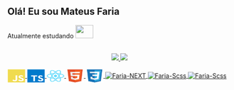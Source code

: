 ## Olá! Eu sou Mateus Faria 

  Atualmente estudando
  <img height="30" width="40" src="https://cdn.jsdelivr.net/gh/devicons/devicon/icons/nodejs/nodejs-original.svg" />  


<div  align="center">
  <br>
  <a href="https://github.com/sirfaria">
  <img height="180em" src="https://github-readme-stats.vercel.app/api?username=sirfaria&show_icons=true&theme=radical&include_all_commits=true&count_private=true"/>
  <img height="180em" src="https://github-readme-stats.vercel.app/api/top-langs/?username=sirfaria&layout=compact&langs_count=7&theme=radical"/>
</div>
  
 <div style="display: inline_block"><br>
  <img align="center" alt="Faria-Js" height="30" width="40" src="https://raw.githubusercontent.com/devicons/devicon/master/icons/javascript/javascript-plain.svg">
  <img align="center" alt="Faria-Ts" height="30" width="40" src="https://raw.githubusercontent.com/devicons/devicon/master/icons/typescript/typescript-plain.svg">
  <img align="center" alt="Faria-React" height="30" width="40" src="https://raw.githubusercontent.com/devicons/devicon/master/icons/react/react-original.svg">
  <img align="center" alt="Faria-HTML" height="30" width="40" src="https://raw.githubusercontent.com/devicons/devicon/master/icons/html5/html5-original.svg">
  <img align="center" alt="Faria-CSS" height="30" width="40" src="https://raw.githubusercontent.com/devicons/devicon/master/icons/css3/css3-original.svg">
  <img align="center" alt="Faria-NEXT" height="30" width="40" src="https://cdn.jsdelivr.net/gh/devicons/devicon/icons/nextjs/nextjs-line.svg">
  <img align="center" alt="Faria-Scss" height="30" width="40" src="https://cdn.jsdelivr.net/gh/devicons/devicon/icons/sass/sass-original.svg">
  <img align="center" alt="Faria-Scss" height="30" width="40" src="https://cdn.jsdelivr.net/gh/devicons/devicon/icons/firebase/firebase-plain.svg" />
          
</div>
